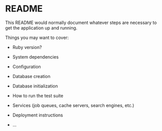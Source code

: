 # README

This README would normally document whatever steps are necessary to get the
application up and running.

Things you may want to cover:

* Ruby version?

* System dependencies

* Configuration

* Database creation

* Database initialization

* How to run the test suite

* Services (job queues, cache servers, search engines, etc.)

* Deployment instructions

* ...
